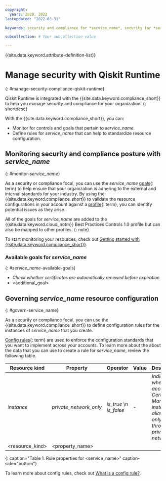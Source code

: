 ```yaml
---
copyright:
  years: 2020, 2022
lastupdated: "2022-03-31"

keywords: security and compliance for *service_name*, security for *service_name*, compliance for *service_name*,

subcollection: # Your subcollection value

---
```


{{site.data.keyword.attribute-definition-list}}


# Manage security with Qiskit Runtime
{: #manage-security-compliance-qiskit-runtime}



Qiskit Runtime is integrated with the {{site.data.keyword.compliance_short}} to help you manage security and compliance for your organization.
{: shortdesc}



With the {{site.data.keyword.compliance_short}}, you can:

* Monitor for controls and goals that pertain to *service_name*.
* Define rules for *service_name* that can help to standardize resource configuration.


## Monitoring security and compliance posture with *service_name*
{: #monitor-*service_name*}

As a security or compliance focal, you can use the *service_name* [goals](#x2117978){: term} to help ensure that your organization is adhering to the external and internal standards for your industry. By using the {{site.data.keyword.compliance_short}} to validate the resource configurations in your account against a [profile](#x2034950){: term}, you can identify potential issues as they arise.

All of the goals for *service_name* are added to the {{site.data.keyword.cloud_notm}} Best Practices Controls 1.0 profile but can also be mapped to other profiles.
{: note}

To start monitoring your resources, check out [Getting started with {{site.data.keyword.compliance_short}}](/docs/security-compliance?topic=security-compliance-monitor-ibm-collector).

### Available goals for *service_name*
{: #*service_name*-available-goals}

* *Check whether certificates are automatically renewed before expiration*
* <additional_goal>



## Governing *service_name* resource configuration
{: #govern-service_name}

As a security or compliance focal, you can use the {{site.data.keyword.compliance_short}} to define configuration rules for the instances of *service_name* that you create.

[Config rules](#x3084914){: term} are used to enforce the configuration standards that you want to implement across your accounts. To learn more about the about the data that you can use to create a rule for *service_name*, review the following table.

| Resource kind | Property | Operator | Value | Description |
|---------------|----------|---------------|-------|-------------|
| *instance* | *private_network_only* | *is_true*  \n *is_false* | - | *Indicates whether access to a Certificate Manager instance is allowed only through a private network.* |
| <resource_kind> | <property_name> | <operator> | <value> | <description> |
{: caption="Table 1. Rule properties for <service_name>" caption-side="bottom"}

To learn more about config rules, check out [What is a config rule?](/docs/security-compliance?topic=security-compliance-what-is-governance).
